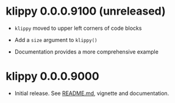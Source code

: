 # klippy 0.0.0.9100 (unreleased)

* `klippy` moved to upper left corners of code blocks

* Add a `size` argument to `klippy()`

* Documentation provides a more comprehensive example

# klippy 0.0.0.9000

* Initial release. See [README.md](./README.md), vignette and documentation.
